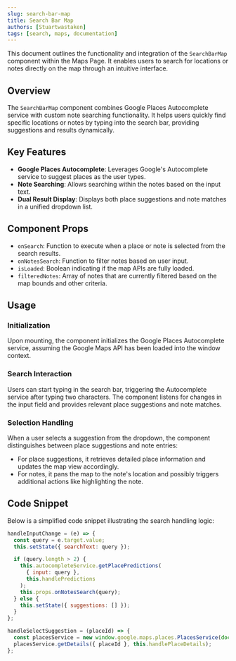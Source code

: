 ```yaml
---
slug: search-bar-map
title: Search Bar Map
authors: [Stuartwastaken]
tags: [search, maps, documentation]
---
```


This document outlines the functionality and integration of the `SearchBarMap` component within the Maps Page. It enables users to search for locations or notes directly on the map through an intuitive interface.

## Overview

The `SearchBarMap` component combines Google Places Autocomplete service with custom note searching functionality. It helps users quickly find specific locations or notes by typing into the search bar, providing suggestions and results dynamically.

## Key Features

- **Google Places Autocomplete**: Leverages Google's Autocomplete service to suggest places as the user types.
- **Note Searching**: Allows searching within the notes based on the input text.
- **Dual Result Display**: Displays both place suggestions and note matches in a unified dropdown list.

## Component Props

- `onSearch`: Function to execute when a place or note is selected from the search results.
- `onNotesSearch`: Function to filter notes based on user input.
- `isLoaded`: Boolean indicating if the map APIs are fully loaded.
- `filteredNotes`: Array of notes that are currently filtered based on the map bounds and other criteria.

## Usage

### Initialization

Upon mounting, the component initializes the Google Places Autocomplete service, assuming the Google Maps API has been loaded into the window context.

### Search Interaction

Users can start typing in the search bar, triggering the Autocomplete service after typing two characters. The component listens for changes in the input field and provides relevant place suggestions and note matches.

### Selection Handling

When a user selects a suggestion from the dropdown, the component distinguishes between place suggestions and note entries:
- For place suggestions, it retrieves detailed place information and updates the map view accordingly.
- For notes, it pans the map to the note's location and possibly triggers additional actions like highlighting the note.

## Code Snippet

Below is a simplified code snippet illustrating the search handling logic:

```jsx
handleInputChange = (e) => {
  const query = e.target.value;
  this.setState({ searchText: query });

  if (query.length > 2) {
    this.autocompleteService.getPlacePredictions(
      { input: query },
      this.handlePredictions
    );
    this.props.onNotesSearch(query);
  } else {
    this.setState({ suggestions: [] });
  }
};

handleSelectSuggestion = (placeId) => {
  const placesService = new window.google.maps.places.PlacesService(document.createElement("div"));
  placesService.getDetails({ placeId }, this.handlePlaceDetails);
};
```